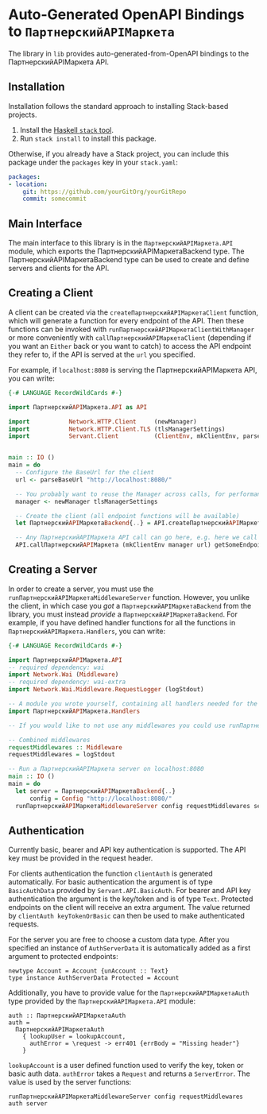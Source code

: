 # Auto-Generated OpenAPI Bindings to `ПартнерскийAPIМаркета`

The library in `lib` provides auto-generated-from-OpenAPI bindings to the ПартнерскийAPIМаркета API.

## Installation

Installation follows the standard approach to installing Stack-based projects.

1. Install the [Haskell `stack` tool](http://docs.haskellstack.org/en/stable/README).
2. Run `stack install` to install this package.

Otherwise, if you already have a Stack project, you can include this package under the `packages` key in your `stack.yaml`:
```yaml
packages:
- location:
    git: https://github.com/yourGitOrg/yourGitRepo
    commit: somecommit
```

## Main Interface

The main interface to this library is in the `ПартнерскийAPIМаркета.API` module, which exports the ПартнерскийAPIМаркетаBackend type. The ПартнерскийAPIМаркетаBackend
type can be used to create and define servers and clients for the API.

## Creating a Client

A client can be created via the `createПартнерскийAPIМаркетаClient` function, which will generate a function for every endpoint of the API.
Then these functions can be invoked with `runПартнерскийAPIМаркетаClientWithManager` or more conveniently with `callПартнерскийAPIМаркетаClient`
(depending if you want an `Either` back or you want to catch) to access the API endpoint they refer to, if the API is served
at the `url` you specified.

For example, if `localhost:8080` is serving the ПартнерскийAPIМаркета API, you can write:

```haskell
{-# LANGUAGE RecordWildCards #-}

import ПартнерскийAPIМаркета.API as API

import           Network.HTTP.Client     (newManager)
import           Network.HTTP.Client.TLS (tlsManagerSettings)
import           Servant.Client          (ClientEnv, mkClientEnv, parseBaseUrl)


main :: IO ()
main = do
  -- Configure the BaseUrl for the client
  url <- parseBaseUrl "http://localhost:8080/"

  -- You probably want to reuse the Manager across calls, for performance reasons
  manager <- newManager tlsManagerSettings

  -- Create the client (all endpoint functions will be available)
  let ПартнерскийAPIМаркетаBackend{..} = API.createПартнерскийAPIМаркетаClient

  -- Any ПартнерскийAPIМаркета API call can go here, e.g. here we call `getSomeEndpoint`
  API.callПартнерскийAPIМаркета (mkClientEnv manager url) getSomeEndpoint
```

## Creating a Server

In order to create a server, you must use the `runПартнерскийAPIМаркетаMiddlewareServer` function. However, you unlike the client, in which case you *got* a `ПартнерскийAPIМаркетаBackend`
from the library, you must instead *provide* a `ПартнерскийAPIМаркетаBackend`. For example, if you have defined handler functions for all the
functions in `ПартнерскийAPIМаркета.Handlers`, you can write:

```haskell
{-# LANGUAGE RecordWildCards #-}

import ПартнерскийAPIМаркета.API
-- required dependency: wai
import Network.Wai (Middleware)
-- required dependency: wai-extra
import Network.Wai.Middleware.RequestLogger (logStdout)

-- A module you wrote yourself, containing all handlers needed for the ПартнерскийAPIМаркетаBackend type.
import ПартнерскийAPIМаркета.Handlers

-- If you would like to not use any middlewares you could use runПартнерскийAPIМаркетаServer instead

-- Combined middlewares
requestMiddlewares :: Middleware
requestMiddlewares = logStdout

-- Run a ПартнерскийAPIМаркета server on localhost:8080
main :: IO ()
main = do
  let server = ПартнерскийAPIМаркетаBackend{..}
      config = Config "http://localhost:8080/"
  runПартнерскийAPIМаркетаMiddlewareServer config requestMiddlewares server
```

## Authentication

Currently basic, bearer and API key authentication is supported. The API key must be provided
in the request header.

For clients authentication the function `clientAuth` is generated automatically. For basic
authentication the argument is of type `BasicAuthData` provided by `Servant.API.BasicAuth`.
For bearer and API key authentication the argument is the key/token and is of type `Text`.
Protected endpoints on the client will receive an extra argument. The value returned by
`clientAuth keyTokenOrBasic` can then be used to make authenticated requests.

For the server you are free to choose a custom data type. After you specified an instance of
`AuthServerData` it is automatically added as a first argument to protected endpoints:

```
newtype Account = Account {unAccount :: Text}
type instance AuthServerData Protected = Account
```

Additionally, you have to provide value for the `ПартнерскийAPIМаркетаAuth` type provided by the
`ПартнерскийAPIМаркета.API` module:

```
auth :: ПартнерскийAPIМаркетаAuth
auth =
  ПартнерскийAPIМаркетаAuth
    { lookupUser = lookupAccount,
      authError = \request -> err401 {errBody = "Missing header"}
    }
```

`lookupAccount` is a user defined function used to verify the key, token or basic auth data.
`authError` takes a `Request` and returns a `ServerError`. The value is used by the server
functions:

```
runПартнерскийAPIМаркетаMiddlewareServer config requestMiddlewares auth server
```
